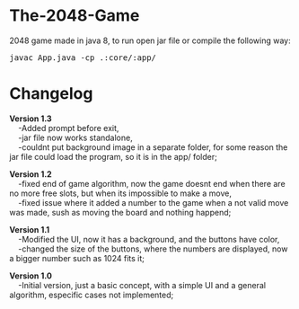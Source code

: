 # The-2048-Game
2048 game made in java 8, to run open jar file or compile the following way:<br> 
<pre>javac App.java -cp .:core/:app/</pre>

# Changelog

<strong>Version 1.3</strong><br>
    &nbsp;&nbsp;&nbsp;&nbsp;-Added prompt before exit,<br>
    &nbsp;&nbsp;&nbsp;&nbsp;-jar file now works standalone,<br>
    &nbsp;&nbsp;&nbsp;&nbsp;-couldnt put background image in a separate folder, for some reason the jar file could load the program, so it is in the app/ folder;<br>

<strong>Version 1.2</strong><br>
    &nbsp;&nbsp;&nbsp;&nbsp;-fixed end of game algorithm, now the game doesnt end when there are no more free slots, but when its impossible to make a move,<br>
    &nbsp;&nbsp;&nbsp;&nbsp;-fixed issue where it added a number to the game when a not valid move was made, sush as moving the board and nothing happend;<br>

<strong>Version 1.1</strong><br>
    &nbsp;&nbsp;&nbsp;&nbsp;-Modified the UI, now it has a background, and the buttons have color,<br>
    &nbsp;&nbsp;&nbsp;&nbsp;-changed the size of the buttons, where the numbers are displayed, now a bigger number such as 1024 fits it;<br>

<strong>Version 1.0</strong><br>
    &nbsp;&nbsp;&nbsp;&nbsp;-Initial version, just a basic concept, with a simple UI and a general algorithm, especific cases not implemented;<br>
